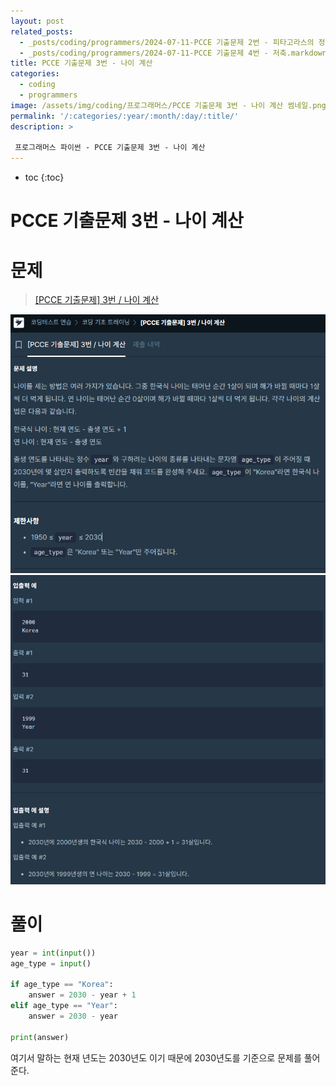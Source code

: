 ```yaml
---
layout: post
related_posts: 
  - _posts/coding/programmers/2024-07-11-PCCE 기출문제 2번 - 피타고라스의 정리 copy 2.markdown
  - _posts/coding/programmers/2024-07-11-PCCE 기출문제 4번 - 저축.markdown
title: PCCE 기출문제 3번 - 나이 계산
categories:
  - coding
  - programmers
image: /assets/img/coding/프로그래머스/PCCE 기출문제 3번 - 나이 계산 썸네일.png
permalink: '/:categories/:year/:month/:day/:title/'
description: >

 프로그래머스 파이썬 - PCCE 기출문제 3번 - 나이 계산
---
```


* toc
{:toc}

# PCCE 기출문제 3번 - 나이 계산

# 문제

> <a href="https://school.programmers.co.kr/learn/courses/30/lessons/250131">[PCCE 기출문제] 3번 / 나이 계산</a>

<img src="/assets/img/coding/프로그래머스/PCCE 기출문제 3번 - 나이 계산 문제 1.png" />

<img src="/assets/img/coding/프로그래머스/PCCE 기출문제 3번 - 나이 계산 문제 2.png" />


# 풀이

```python
year = int(input())
age_type = input()

if age_type == "Korea":
    answer = 2030 - year + 1
elif age_type == "Year":
    answer = 2030 - year

print(answer)
```

여기서 말하는 현재 년도는 2030년도 이기 때문에 2030년도를 기준으로 문제를 풀어준다.